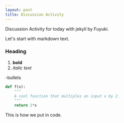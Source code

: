 ```yaml
---
layout: post
title: Discussion Activity
---
```


Discussion Activity for today with jekyll by Fuyuki.

Let's start with markdown text.

### Heading

1. **bold**
2. *italic text*

-bullets

```python
def f(x):
    """
    A cool function that multiples an input x by 2. 
    """
    return 2*x
``` 

This is how we put in code.